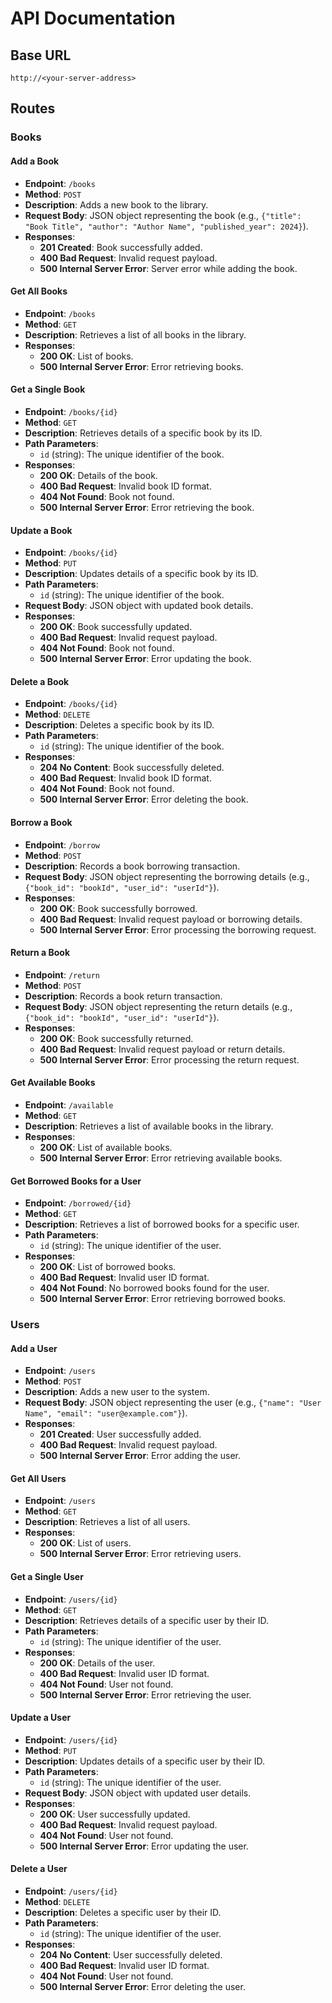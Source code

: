 # API Documentation

## Base URL

`http://<your-server-address>`

## Routes

### Books

#### Add a Book

- **Endpoint**: `/books`
- **Method**: `POST`
- **Description**: Adds a new book to the library.
- **Request Body**: JSON object representing the book (e.g., `{"title": "Book Title", "author": "Author Name", "published_year": 2024}`).
- **Responses**:
  - **201 Created**: Book successfully added.
  - **400 Bad Request**: Invalid request payload.
  - **500 Internal Server Error**: Server error while adding the book.

#### Get All Books

- **Endpoint**: `/books`
- **Method**: `GET`
- **Description**: Retrieves a list of all books in the library.
- **Responses**:
  - **200 OK**: List of books.
  - **500 Internal Server Error**: Error retrieving books.

#### Get a Single Book

- **Endpoint**: `/books/{id}`
- **Method**: `GET`
- **Description**: Retrieves details of a specific book by its ID.
- **Path Parameters**:
  - `id` (string): The unique identifier of the book.
- **Responses**:
  - **200 OK**: Details of the book.
  - **400 Bad Request**: Invalid book ID format.
  - **404 Not Found**: Book not found.
  - **500 Internal Server Error**: Error retrieving the book.

#### Update a Book

- **Endpoint**: `/books/{id}`
- **Method**: `PUT`
- **Description**: Updates details of a specific book by its ID.
- **Path Parameters**:
  - `id` (string): The unique identifier of the book.
- **Request Body**: JSON object with updated book details.
- **Responses**:
  - **200 OK**: Book successfully updated.
  - **400 Bad Request**: Invalid request payload.
  - **404 Not Found**: Book not found.
  - **500 Internal Server Error**: Error updating the book.

#### Delete a Book

- **Endpoint**: `/books/{id}`
- **Method**: `DELETE`
- **Description**: Deletes a specific book by its ID.
- **Path Parameters**:
  - `id` (string): The unique identifier of the book.
- **Responses**:
  - **204 No Content**: Book successfully deleted.
  - **400 Bad Request**: Invalid book ID format.
  - **404 Not Found**: Book not found.
  - **500 Internal Server Error**: Error deleting the book.

#### Borrow a Book

- **Endpoint**: `/borrow`
- **Method**: `POST`
- **Description**: Records a book borrowing transaction.
- **Request Body**: JSON object representing the borrowing details (e.g., `{"book_id": "bookId", "user_id": "userId"}`).
- **Responses**:
  - **200 OK**: Book successfully borrowed.
  - **400 Bad Request**: Invalid request payload or borrowing details.
  - **500 Internal Server Error**: Error processing the borrowing request.

#### Return a Book

- **Endpoint**: `/return`
- **Method**: `POST`
- **Description**: Records a book return transaction.
- **Request Body**: JSON object representing the return details (e.g., `{"book_id": "bookId", "user_id": "userId"}`).
- **Responses**:
  - **200 OK**: Book successfully returned.
  - **400 Bad Request**: Invalid request payload or return details.
  - **500 Internal Server Error**: Error processing the return request.

#### Get Available Books

- **Endpoint**: `/available`
- **Method**: `GET`
- **Description**: Retrieves a list of available books in the library.
- **Responses**:
  - **200 OK**: List of available books.
  - **500 Internal Server Error**: Error retrieving available books.

#### Get Borrowed Books for a User

- **Endpoint**: `/borrowed/{id}`
- **Method**: `GET`
- **Description**: Retrieves a list of borrowed books for a specific user.
- **Path Parameters**:
  - `id` (string): The unique identifier of the user.
- **Responses**:
  - **200 OK**: List of borrowed books.
  - **400 Bad Request**: Invalid user ID format.
  - **404 Not Found**: No borrowed books found for the user.
  - **500 Internal Server Error**: Error retrieving borrowed books.

### Users

#### Add a User

- **Endpoint**: `/users`
- **Method**: `POST`
- **Description**: Adds a new user to the system.
- **Request Body**: JSON object representing the user (e.g., `{"name": "User Name", "email": "user@example.com"}`).
- **Responses**:
  - **201 Created**: User successfully added.
  - **400 Bad Request**: Invalid request payload.
  - **500 Internal Server Error**: Error adding the user.

#### Get All Users

- **Endpoint**: `/users`
- **Method**: `GET`
- **Description**: Retrieves a list of all users.
- **Responses**:
  - **200 OK**: List of users.
  - **500 Internal Server Error**: Error retrieving users.

#### Get a Single User

- **Endpoint**: `/users/{id}`
- **Method**: `GET`
- **Description**: Retrieves details of a specific user by their ID.
- **Path Parameters**:
  - `id` (string): The unique identifier of the user.
- **Responses**:
  - **200 OK**: Details of the user.
  - **400 Bad Request**: Invalid user ID format.
  - **404 Not Found**: User not found.
  - **500 Internal Server Error**: Error retrieving the user.

#### Update a User

- **Endpoint**: `/users/{id}`
- **Method**: `PUT`
- **Description**: Updates details of a specific user by their ID.
- **Path Parameters**:
  - `id` (string): The unique identifier of the user.
- **Request Body**: JSON object with updated user details.
- **Responses**:
  - **200 OK**: User successfully updated.
  - **400 Bad Request**: Invalid request payload.
  - **404 Not Found**: User not found.
  - **500 Internal Server Error**: Error updating the user.

#### Delete a User

- **Endpoint**: `/users/{id}`
- **Method**: `DELETE`
- **Description**: Deletes a specific user by their ID.
- **Path Parameters**:
  - `id` (string): The unique identifier of the user.
- **Responses**:
  - **204 No Content**: User successfully deleted.
  - **400 Bad Request**: Invalid user ID format.
  - **404 Not Found**: User not found.
  - **500 Internal Server Error**: Error deleting the user.

